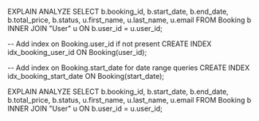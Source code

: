 EXPLAIN ANALYZE
SELECT 
    b.booking_id,
    b.start_date,
    b.end_date,
    b.total_price,
    b.status,
    u.first_name,
    u.last_name,
    u.email
FROM Booking b
INNER JOIN "User" u ON b.user_id = u.user_id;

-- Add index on Booking.user_id if not present
CREATE INDEX idx_booking_user_id ON Booking(user_id);

-- Add index on Booking.start_date for date range queries
CREATE INDEX idx_booking_start_date ON Booking(start_date);

EXPLAIN ANALYZE
SELECT 
    b.booking_id,
    b.start_date,
    b.end_date,
    b.total_price,
    b.status,
    u.first_name,
    u.last_name,
    u.email
FROM Booking b
INNER JOIN "User" u ON b.user_id = u.user_id;